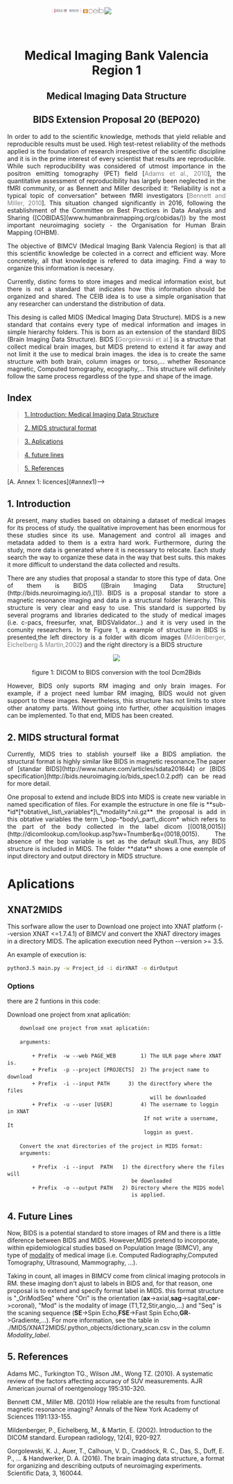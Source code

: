 
<div class="clearfix" style="padding: 0px; padding-left: 100px; display: flex; flex-wrap: nowrap; justify-content: space-evenly; align-items:center">
<a href="http://bimcv.cipf.es/"><img src="https://github.com/BIMCV-CSUSP/MIDS/blob/master/images/logotipo-fisabio_tauv.png?raw=true""./images/logotipo-fisabio_tauv.png" width="330px" style="display: inline-block; "></a><a href="http://ceib.san.gva.es"><img src="https://github.com/BIMCV-CSUSP/MIDS/blob/master/images/logo_CEIB.png?raw=true" width="230px" class="pull-right" style="display: inline-block;"></a><a href="http://www.eurobioimaging.eu/"><img src="http://www.eurobioimaging.eu/sites/all/themes/eurobio/images/euro_bio_imaging_logo.jpg" width="280px" class="center-block" style=" display: inline-block;"></a>
</div>
<br></br>

<center> <h1>Medical Imaging Bank Valencia Region 1</h1> </center>
<!--<h1 style="text-align:center">Medical Imaging Bank Valencia Region</h1>-->
<h2 style="text-align:center">Medical Imaging Data Structure</h2>
<h2 style="text-align:center">BIDS Extension Proposal 20 (BEP020)</h2>

<p style="text-align:justify">
In order to add to the scientific knowledge, methods that yield reliable and reproducible results must be used.
High test-retest reliability of the methods applied is the foundation of research irrespective of the scientific discipline and it is in the prime interest of every scientist that results are reproducible. While such reproducibility was considered of utmost importance in the positron emitting tomography (PET) field [<span style="color:gray">Adams et al., 2010</span>], the quantitative assessment of reproducibility has largely been neglected in the fMRI community,
or as Bennett and Miller described it: “Reliability is not a typical topic of conversation” between fMRI investigators [<span style="color:gray">Bennett and Miller, 2010</span>]. This situation changed significantly in 2016, following the establishment of the Committee on Best Practices in Data Analysis and Sharing ([COBIDAS](www.humanbrainmapping.org/cobidas/)) by the most important neuroimaging society - the Organisation for Human Brain Mapping (OHBM).
</p>

<p style="text-align:justify">
The objective of BIMCV (Medical Imaging Bank Valencia Region) is that all this scientific knowledge be colected in a correct and efficient way. More concretely, all that knowledge is refered to data imaging. Find a way to organize this information is necesary.
</p>

<p style="text-align:justify">
Currently, distinc forms to store images and medical information exist, but there is not a standard that indicates how this information should be organized and shared. The CEIB idea is to use a simple organisation that any researcher can understand the distribution of data.
</p>

<p style="text-align:justify">
This desing is called MIDS (Medical Imaging Data Structure). MIDS is a new standard that contains every type of medical information and images in simple hierarchy folders. This is born as an extension of the standard BIDS (Brain Imaging Data Structure). BIDS [<span style="color:gray">Gorgolewski et al.</span>] is a structure that collect medical brain images, but MIDS pretend to extend it far away and not limit it the use to medical brain images. the idea is to create the same structure with both brain, column images or torso,... whether Resonance magnetic, Computed tomography, ecography,... This structure will definitely follow the same process regardless of the type and shape of the image.
</p>


## Index

>[1. Introduction: Medical Imaging Data Structure](#loading)

>[2. MIDS structural format](#mids)

>[3. Aplications](#aplications)

>[4. future lines](#future)

>[5. References](#references)

<!-->[A. Annex 1: licences](#annex1)-->

<a id='loading'></a>
## 1. Introduction

<p style="text-align:justify">
At present, many studies based on obtaining a dataset of medical images for its process of study. the qualitative improvement has been enormous for these studies since its use. Management and control all images and metadata added to them is a extra hard work. Furthermore, during the study, more data is generated where it is necessary to relocate. Each study search the way to organize these data in the way that best suits. this makes it more difficult to understand the data collected and results.
</p>

<p style="text-align:justify">
There are any studies that proposal a standar to store this type of data. One of them is BIDS ([Brain Imaging Data Structure](http://bids.neuroimaging.io/),[1]). BIDS is a proposal standar to store a magnetic resonance imaging and data in a structural folder hierarchy. This structure is very clear and easy to use. This standard is supported by several programs and libraries dedicated to the study of medical images (i.e. c-pacs, freesurfer, xnat, BIDSValidator...) and it is very used in the comunity researchers. In te Figure 1, a example of structure in BIDS is presented,the left directory is a folder with dicom images (<span style="color:gray">Mildenberger, Eichelberg & Martin,2002</span>) and the right directory is a BIDS structure
</p>



<p style="text-align:center">
<img src="./images/dicom2bids.png" >
</p>
<div style='text-align:center;'>
figure 1: DICOM to BIDS conversion with the tool Dcm2Bids
</div>


<p style="text-align:justify">
However, BIDS only suports RM imaging and only brain images. For example, if a project need lumbar RM imaging, BIDS would not given support to these images. Nevertheless, this structure has not limits to store other anatomy parts. Without going into further, other acquisition images can be implemented. To that end, MIDS has been created.
</p>

<a id='mids'></a>
## 2. MIDS structural format


<p style="text-align:justify">
Currently, MIDS tries to stablish yourself like a BIDS ampliation. the structural format is highly similar like BIDS in magnetic resonance.The paper of [standar BIDS](http://www.nature.com/articles/sdata201644) or [BIDS specification](http://bids.neuroimaging.io/bids_spec1.0.2.pdf) can be read for more detail.
</p>

<p style="text-align:justify">
One proposal to extend and include BIDS into MIDS is create new variable in named specification of files. For example the estructure in one file is **sub-*id*[*obtative\_list\_variables*]\_*modality*.nii.gz** the proposal is add in this obtative variables the term \_bop-*body\_part\_dicom* which refers to the part of the body collected in the label dicom [(0018,0015)](http://dicomlookup.com/lookup.asp?sw=Tnumber&q=(0018,0015). The absence of the bop variable is set as the default skull.Thus, any BIDS structure is included in MIDS. The folder **data** shows a one exemple of input directory and output directory in MIDS structure.</p>

<a id='aplications'></a>
# Aplications

## XNAT2MIDS
This sorfware allow the user to Download one project into XNAT platform (--version XNAT <=1.7.4.1) of BIMCV and convert the XNAT directory images in a directory MIDS. The aplication execution need Python --version >= 3.5.

An example of execution is:

```sh
python3.5 main.py -w Project_id -i dirXNAT -o dirOutput
```

### Options

there are 2 funtions in this code:

  Download one project from xnat aplicatión:

        download one project from xnat aplicatión:

        arguments:

            + Prefix  -w --web PAGE_WEB        1) The ULR page where XNAT is.
            + Prefix  -p --project [PROJECTS]  2) The project name to download
            + Prefix  -i --input PATH	   3) the directfory where the files
                                                  will be downloaded
            + Prefix  -u --user [USER]         4) The username to loggin in XNAT
                                                If not write a username, It
                                                loggin as guest.

        Convert the xnat directories of the project in MIDS format:
        arguments:

            + Prefix  -i --input  PATH   1) the directfory where the files will
                                            be downloaded
            + Prefix  -o --output PATH   2) Directory where the MIDS model
                                            is applied.
<a id='future'></a>
## 4. Future Lines

Now, BIDS is a potential standard to store images of RM and there is a little diference between BIDS and MIDS. However,MIDS pretend to incorporate, within epidemiological studies based on Population Image (BIMCV), any type of [modality](http://dicomlookup.com/modalities.asp) of medical image (i.e. Computed Radiography,Computed Tomography, Ultrasound, Mammography, ...).

Taking in count, all images  in BIMCV come from clinical imaging protocols in RM. these imaging don't ajust to labels in BIDS and, for that reason, one proposal is to extend and specify format label in MIDS. this format structure is "\_OriModSeq" where "Ori" is the orientation (**ax**->axial,**sag**->sagital,**cor**->coronal), "Mod" is the modality of image (T1,T2,Stir,angio,...) and "Seq" is the scaning sequence (**SE**->Spin Echo,**FSE**->Fast Spin Echo,**GR**->Gradiente,...). For more information, see the table in ./MIDS/XNAT2MIDS/.python\_objects/dictionary\_scan.csv in the column _Modality\_label_.

<a id='references'></a>
## 5. References

Adams MC., Turkington TG., Wilson JM., Wong TZ. (2010). A systematic review of the factors affecting accuracy of SUV measurements. AJR American journal of roentgenology 195:310-320.

Bennett CM., Miller MB. (2010) How reliable are the results from functional magnetic resonance imaging? Annals of the New York Academy of Sciences 1191:133-155.

Mildenberger, P., Eichelberg, M., & Martin, E. (2002). Introduction to the DICOM standard. European radiology, 12(4), 920-927.

Gorgolewski, K. J., Auer, T., Calhoun, V. D., Craddock, R. C., Das, S., Duff, E. P., ... & Handwerker, D. A. (2016). The brain imaging data structure, a format for organizing and describing outputs of neuroimaging experiments. Scientific Data, 3, 160044.
